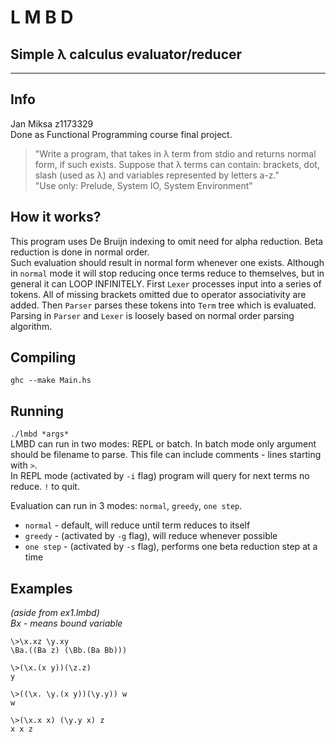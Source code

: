 # **L M B D**
## Simple λ calculus evaluator/reducer 
---  
## Info
Jan Miksa z1173329  
Done as Functional Programming course final project.  
> "Write a program, that takes in λ term from stdio and returns normal form, if such exists. Suppose that λ terms can contain: brackets, dot, slash (used as λ) and variables represented by letters a-z."  
> "Use only: Prelude, System IO, System Environment"

## How it works?
This program uses De Bruijn indexing to omit need for alpha reduction. Beta reduction is done in normal order.  
Such evaluation should result in normal form whenever one exists. Although in `normal` mode it will stop reducing
once terms reduce to themselves, but in general it can LOOP INFINITELY.
First `Lexer` processes input into a series of tokens. All of missing brackets omitted due to operator associativity are added.
Then `Parser` parses these tokens into `Term` tree which is evaluated.
Parsing in `Parser` and `Lexer` is loosely based on normal order parsing algorithm.

## Compiling
`ghc --make Main.hs`

## Running
`./lmbd *args*`  
LMBD can run in two modes: REPL or batch.
In batch mode only argument should be filename to parse. This file can include comments - lines starting with `>`.  
In REPL mode (activated by `-i` flag) program will query for next terms no reduce. `!` to quit.  

Evaluation can run in 3 modes: `normal`, `greedy`, `one step`.
- `normal` - default, will reduce until term reduces to itself
- `greedy` - (activated by `-g` flag), will reduce whenever possible
- `one step` - (activated by `-s` flag), performs one beta reduction step at a time
## Examples
*(aside from ex1.lmbd)*  
*Bx - means bound variable*
```
\>\x.xz \y.xy
\Ba.((Ba z) (\Bb.(Ba Bb)))

\>(\x.(x y))(\z.z)
y

\>((\x. \y.(x y))(\y.y)) w
w

\>(\x.x x) (\y.y x) z
x x z
```